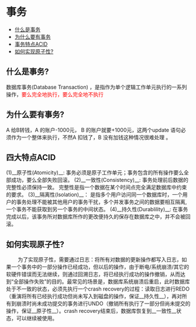 # 事务  
- [什么是事务](#1)  
- [为什么要有事务](#2)  
- [事务特点ACID](#3)  
- [如何实现原子性?](#4)

<h2 id="1">什么是事务?</h2>
数据库事务(Database Transaction) ，是指作为单个逻辑工作单元执行的一系列操作，<font color=red>要么完全地执行，要么完全地不执行</font>  
<h2 id="2">为什么要有事务?</h2>
A 给B转钱，A 的账户-1000元， B 的账户就要+1000元，这两个update 语句必须作为一个整体来执行，不然A 扣钱了，B 没有加钱这种情况很难处理 。
<h2 id="1">四大特点ACID</h2> 
(1)__原子性(Atomicity)__:  
事务必须是原子工作单元；事务包含的所有操作要么全部成功，要么全部失败回滚。  
(2)__一致性(Consistency)__:  
事务处理前后数据的完整性必须保持一致。
完整性是指一个数据在某个时间点完全满足数据库中约束的要求。  
(3)__隔离性(Isolation)__：  
是指多个用户访问同一个数据库时，一个用户的事务处理不能被其他用户的事务干扰，多个并发事务之间的数据要相互隔离,一个事务不能获取到另一个事务的中间状态。  
(4)__持久性(Durablility)__:  
在事务完成以后，该事务所对数据库所作的更改便持久的保存在数据库之中，并不会被回滚。  

<h2 id="4">如何实现原子性?</h2>
&emsp;&emsp; 为了实现原子性，需要通过日志：将所有对数据的更新操作都写入日志，如果一个事务中的一部分操作已经成功，但以后的操作，由于断电/系统崩溃/其它的软硬件错误而无法继续，则通过回溯日志，将已经执行成功的操作撤销，从而达到“全部操作失败”的目的。最常见的场景是，数据库系统崩溃后重启，此时数据库处于不一致的状态，必须先执行一个crash
recovery的过程：读取日志进行REDO（重演将所有已经执行成功但尚未写入到磁盘的操作，保证__持久性__），再对所有到崩溃时尚未成功提交的事务进行UNDO（撤销所有执行了一部分但尚未提交的操作，保证__原子性__）。crash
recovery结束后，数据库恢复到__一致性__状态，可以继续被使用。

